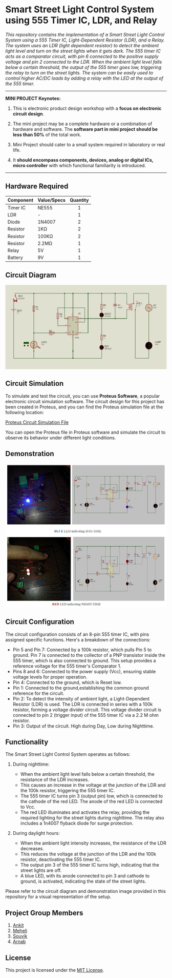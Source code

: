 # Smart Street Light Control System using 555 Timer IC, LDR, and Relay

*This repository contains the implementation of a Smart Street Light Control System using a 555 Timer IC, Light-Dependent Resistor (LDR), and a Relay. The system uses an LDR (light dependent resistor) to detect the ambient light level and turn on the street lights when it gets dark. The 555 timer IC acts as a comparator circuit, with pin 6 connected to the positive supply voltage and pin 2 connected to the LDR. When the ambient light level falls below a certain threshold, the output of the 555 timer goes low, triggering the relay to turn on the street lights. The system can be easily used to control higher AC/DC loads by adding a relay with the LED at the output of the 555 timer.*

---

**MINI PROJECT Keynotes:**

1. This is electronic product design workshop with a **focus on electronic circuit design**.

2. The mini project may be a complete hardware or a combination of hardware and software. The **software part in mini project should be less than 50%** of the total work.

3. Mini Project should cater to a small system required in laboratory or real life.

4. It **should encompass components, devices, analog or digital ICs, micro controller** with which functional familiarity is introduced.

----

## Hardware Required

| Component | Value/Specs | Quantity |
| --------- | ----------- |:--------:|
| Timer IC  | NE555       | 1        |
| LDR       | -           | 1        |
| Diode     | 1N4007      | 2        |
| Resistor  | 1KΩ         | 2        |
| Resistor  | 100KΩ       | 2        |
| Resistor  | 2.2MΩ       | 1        |
| Relay     | 5V          | 1        |
| Battery   | 9V          | 1        |

## Circuit Diagram

<img title="Circuit Diagram" src="media/circuit_diagram.png" alt="Fig1: Circuit Diagram" data-align="center" width="658">

## Circuit Simulation

To simulate and test the circuit, you can use **Proteus Software**, a popular electronic circuit simulation software. The circuit design for this project has been created in Proteus, and you can find the Proteus simulation file at the following location:

[Proteus Circuit Simulation File](auto_day_&_night.pdsprj)

You can open the Proteus file in Proteus software and simulate the circuit to observe its behavior under different light conditions. 

## Demonstration

<img title="Project Demonstration" src="media/demonstration_image.png" alt="" data-align="center" width="722">

## Circuit Configuration

The circuit configuration consists of an 8-pin 555 timer IC, with pins assigned specific functions. Here's a breakdown of the connections:

- Pin 5 and Pin 7: Connected by a 100k resistor, which pulls Pin 5 to ground. Pin 7 is connected to the collector of a PNP transistor inside the 555 timer, which is also connected to ground. This setup provides a reference voltage for the 555 timer's Comparator 1.
- Pins 8 and 6: Connected to the power supply (Vcc), ensuring stable voltage levels for proper operation.
- Pin 4: Connected to the ground, which is Reset low.
- Pin 1: Connected to the ground,establishing the common ground reference for the circuit.
- Pin 2: To detect the intensity of ambient light, a Light-Dependent Resistor (LDR) is used. The LDR is connected in series with a 100k resistor, forming a voltage divider circuit. This voltage divider circuit is connected to pin 2 (trigger input) of the 555 timer IC via a 2.2 M ohm resistor.
- Pin 3: Output of the circuit. High during Day, Low during Nighttime.

## Functionality

The Smart Street Light Control System operates as follows:

1. During nighttime:
   
   - When the ambient light level falls below a certain threshold, the resistance of the LDR increases.
   - This causes an increase in the voltage at the junction of the LDR and the 100k resistor, triggering the 555 timer IC.
   - The 555 timer IC turns pin 3 (output pin) low, which is connected to the cathode of the red LED. The anode of the red LED is connected to Vcc.
   - The red LED illuminates and activates the relay, providing the required lighting for the street lights during nighttime. The relay also includes a 1n4007 flyback diode for surge protection.

2. During daylight hours:
   
   - When the ambient light intensity increases, the resistance of the LDR decreases.
   - This reduces the voltage at the junction of the LDR and the 100k resistor, deactivating the 555 timer IC.
   - The output pin 3 of the 555 timer IC turns high, indicating that the street lights are off.
   - A blue LED, with its anode connected to pin 3 and cathode to ground, is activated, indicating the state of the street lights.

Please refer to the circuit diagram and demonstration image provided in this repository for a visual representation of the setup.

## Project Group Members

1. [Ankit](https://github.com/ankitsamaddar)
2. [Meheli](https://github.com/MeheliR)
3. [Souvik](https://github.com/iamsouvik9)
4. [Arnab](https://github.com/Arnab-png)

## License

This project is licensed under the [MIT License](LICENSE). 
